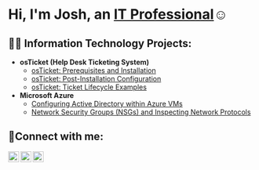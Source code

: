 <h1>Hi, I'm Josh, an <a href="https://linkedin.com/in/david-del-valle-61aa13164">IT Professional</a>☺</h1>

<h2>👨‍💻 Information Technology Projects:</h2>

- <b>osTicket (Help Desk Ticketing System)</b>
  - [osTicket: Prerequisites and Installation](https://github.com/ddelvalle28/osticket-prereqs)
  - [osTicket: Post-Installation Configuration](https://github.com/ddelvalle28/post-install-config)
  - [osTicket: Ticket Lifecycle Examples](https://github.com/ddelvalle28/ticket-lifecycle)
- <b>Microsoft Azure</b>
  - [Configuring Active Directory within Azure VMs](https://github.com/ddelvalle28/configure-ad)
  - [Network Security Groups (NSGs) and Inspecting Network Protocols](https://github.com/ddelvalle28/azure-network-protocols)

<h2>🤳Connect with me:</h2>

[<img align="left" alt="Josh | Twitter" width="22px" src="https://cdn.jsdelivr.net/npm/simple-icons@v3/icons/twitter.svg" />][twitter]
[<img align="left" alt="Josh | LinkedIn" width="22px" src="https://cdn.jsdelivr.net/npm/simple-icons@v3/icons/linkedin.svg" />][linkedin]
[<img align="left" alt="Josh | Instagram" width="22px" src="https://cdn.jsdelivr.net/npm/simple-icons@v3/icons/instagram.svg" />][instagram]

[twitter]: https://twitter.com/Josh
[instagram]: https://www.instagram.com/Josh
[linkedin]: https://linkedin.com/in/Josh

